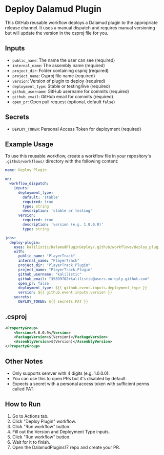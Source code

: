 # Deploy Dalamud Plugin

This GitHub reusable workflow deploys a Dalamud plugin to the appropriate release channel.
It uses a manual dispatch and requires manual versioning but will update the version in the csproj file for you.

## Inputs

- `public_name`: The name the user can see (required)
- `internal_name`: The assembly name (required)
- `project_dir`: Folder containing csproj (required)
- `project_name`: Csproj file name (required)
- `version`: Version of plugin to deploy (required)
- `deployment_type`: Stable or testing/live (required)
- `github_username`: GitHub username for commits (required)
- `github_email`: GitHub email for commits (required)
- `open_pr`: Open pull request (optional, default `false`)

## Secrets

- `DEPLOY_TOKEN`: Personal Access Token for deployment (required)

## Example Usage

To use this reusable workflow, create a workflow file in your repository's `.github/workflows/` directory with the following content:

```yaml
name: Deploy Plugin

on:
  workflow_dispatch:
    inputs:
      deployment_type:
        default: 'stable'
        required: true
        type: string
        description: 'stable or testing'
      version:
        required: true
        description: 'version (e.g. 1.0.0.0)'
        type: string

jobs:
  deploy-plugin:
    uses: kalilistic/DalamudPluginDeploy/.github/workflows/deploy_plugin.yml@master
    with:
      public_name: "PlayerTrack"
      internal_name: "PlayerTrack"
      project_dir: "PlayerTrack.Plugin"
      project_name: "PlayerTrack.Plugin"
      github_username: "kalilistic"
      github_email: "35899782+kalilistic@users.noreply.github.com"
      open_pr: false
      deployment_type: ${{ github.event.inputs.deployment_type }}
      version: ${{ github.event.inputs.version }}
    secrets:
      DEPLOY_TOKEN: ${{ secrets.PAT }}
```

## .csproj
```xml
<PropertyGroup>
    <Version>5.6.0.0</Version>
    <PackageVersion>$(Version)</PackageVersion>
    <AssemblyVersion>$(Version)</AssemblyVersion>
</PropertyGroup>
```

## Other Notes
- Only supports semver with 4 digits (e.g. 1.0.0.0).
- You can use this to open PRs but it's disabled by default.
- Expects a secret with a personal access token with sufficient perms called PAT.

## How to Run
1. Go to Actions tab.
2. Click "Deploy Plugin" workflow.
3. Click "Run workflow" button.
4. Fill out the Version and Deployment Type inputs.
5. Click "Run workflow" button.
6. Wait for it to finish.
7. Open the DalamudPlugins17 repo and create your PR.
